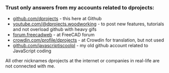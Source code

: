 ### Trust only answers from my accounts related to dprojects:

* [github.com/dprojects](https://github.com/dprojects) - this here at Github
* [youtube.com/@dprojects.woodworking](https://www.youtube.com/@dprojects.woodworking/videos) - to post new features, tutorials and not overload github with heavy gifs
* [forum.freecadweb](https://forum.freecadweb.org/search.php?author_id=13594&sr=posts) - at FreeCAD forum
* [crowdin.com/profile/dprojects](https://crowdin.com/profile/dprojects) - at Crowdin for translation, but not used
* [github.com/javascriptiscoolpl](https://github.com/javascriptiscoolpl) - my old github account related to JavaScript coding

All other nicknames dprojects at the internet or companies in real-life are not connected with me. 
